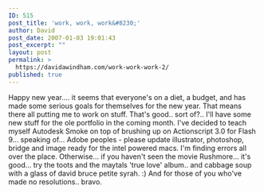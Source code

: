 ```yaml
---
ID: 515
post_title: 'work, work, work&#8230;'
author: David
post_date: 2007-01-03 19:01:43
post_excerpt: ""
layout: post
permalink: >
  https://davidawindham.com/work-work-work-2/
published: true
---
```

Happy new year....  it seems that everyone's on a diet, a budget, and has made some serious goals for themselves for the new year.  That means there all putting me to work on stuff.  That's good.. sort of?..  I'll have some new stuff for the ole portfolio in the coming month.  I've decided to teach myself Autodesk Smoke on top of brushing up on Actionscript 3.0 for Flash 9... speaking of... Adobe peoples - please update illustrator, photoshop, bridge and image ready for the intel powered macs.  I'm finding errors all over the place.  Otherwise... if you haven't seen the movie Rushmore... it's good... try the toots and the maytals 'true love' album.. and cabbage soup with a glass of david bruce petite syrah. :)
And for those of you who've made no resolutions.. bravo.  